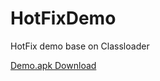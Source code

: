 # HotFixDemo
HotFix demo base on Classloader

[Demo.apk Download](https://github.com/103style/HotFixDemo/blob/master/apk/demo.apk)
